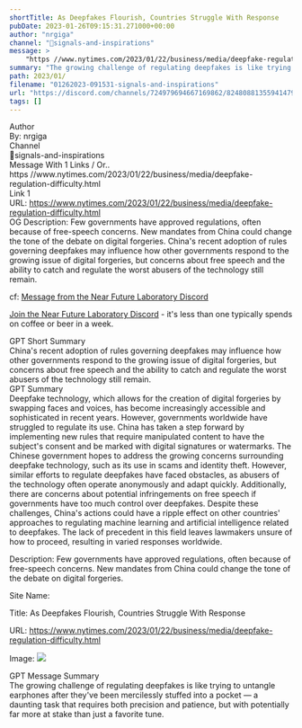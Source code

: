 ```yaml
---
shortTitle: As Deepfakes Flourish, Countries Struggle With Response
pubDate: 2023-01-26T09:15:31.271000+00:00
author: "nrgiga"
channel: "🚦signals-and-inspirations"
message: >
    "https //www.nytimes.com/2023/01/22/business/media/deepfake-regulation-difficulty.html"
summary: "The growing challenge of regulating deepfakes is like trying to untangle earphones after they've been mercilessly stuffed into a pocket — a daunting task that requires both precision and patience, but with potentially far more at stake than just a favorite tune."
path: 2023/01/
filename: "01262023-091531-signals-and-inspirations"
url: "https://discord.com/channels/724979694667169862/824808813559414794/1068096841406758912"
tags: []
---
```

<div class="metadata-title-header pt-3 pb-3 pl-2">Author</div>    
<div class="bg-gray-200 p-4 rounded-md mb-4">   
By: nrgiga
</div>

<div class="metadata-title-header pt-3 pb-3 pl-2">Channel</div>    
<div class="bg-gray-200 p-4 rounded-md mb-4">   
🚦signals-and-inspirations</span>
</div>

<div class="metadata-title-header pt-3 pb-3 pl-2">Message  With 1 Links / Or..</div>    
<div class="human-content-container">  



<div class="mb-4" style="font-family: var(--font-family-peak);">https //www.nytimes.com/2023/01/22/business/media/deepfake-regulation-difficulty.html</div>

<div class="">Link 1</div> 
<div class="">URL: <a href="https://www.nytimes.com/2023/01/22/business/media/deepfake-regulation-difficulty.html">https://www.nytimes.com/2023/01/22/business/media/deepfake-regulation-difficulty.html</a></div>
OG Description: Few governments have approved regulations, often because of free-speech concerns. New mandates from China could change the tone of the debate on digital forgeries.  <!-- Example: Display each item in a paragraph -->
China's recent adoption of rules governing deepfakes may influence how other governments respond to the growing issue of digital forgeries, but concerns about free speech and the ability to catch and regulate the worst abusers of the technology still remain.



<!-- 
URL: https://www.nytimes.com/2023/01/22/business/media/deepfake-regulation-difficulty.html
Description Few governments have approved regulations, often because of free-speech concerns. New mandates from China could change the tone of the debate on digital forgeries.
 -->
</div>



cf: <a href="">Message from the Near Future Laboratory Discord</a>

<a href="">Join the Near Future Laboratory Discord</a> - it's less than one typically spends on coffee or beer in a week. 



<div class="metadata-title-header pt-3 pb-3 pl-2">GPT Short Summary</div>
<div class="robot-content-container">
China's recent adoption of rules governing deepfakes may influence how other governments respond to the growing issue of digital forgeries, but concerns about free speech and the ability to catch and regulate the worst abusers of the technology still remain.
</div>

<div class="metadata-title-header pt-3 pb-3 pl-2">GPT Summary</div>
<div class="robot-content-container">
Deepfake technology, which allows for the creation of digital forgeries by swapping faces and voices, has become increasingly accessible and sophisticated in recent years. However, governments worldwide have struggled to regulate its use. China has taken a step forward by implementing new rules that require manipulated content to have the subject's consent and be marked with digital signatures or watermarks. The Chinese government hopes to address the growing concerns surrounding deepfake technology, such as its use in scams and identity theft. However, similar efforts to regulate deepfakes have faced obstacles, as abusers of the technology often operate anonymously and adapt quickly. Additionally, there are concerns about potential infringements on free speech if governments have too much control over deepfakes. Despite these challenges, China's actions could have a ripple effect on other countries' approaches to regulating machine learning and artificial intelligence related to deepfakes. The lack of precedent in this field leaves lawmakers unsure of how to proceed, resulting in varied responses worldwide.
</div>

<!-- Summary:  As Deepfakes Flourish, Countries Struggle With Response - The New York Times . New mandates from China could change the tone of the debate on digital forgeries . -->

<!-- [] -->

<!-- <div class="bg-gray-400"> {'og:url': 'https://www.nytimes.com/2023/01/22/business/media/deepfake-regulation-difficulty.html', 'og:type': 'article', 'og:title': 'As Deepfakes Flourish, Countries Struggle With Response', 'og:image': 'https://static01.nyt.com/images/2023/01/22/business/22deepfake-rules-06/22deepfake-rules-06-facebookJumbo.jpg', 'og:image:alt': 'A face covered by a wireframe, which is used to create a deepfake image.', 'og:description': 'Few governments have approved regulations, often because of free-speech concerns. New mandates from China could change the tone of the debate on digital forgeries.'} </div> -->

Description: Few governments have approved regulations, often because of free-speech concerns. New mandates from China could change the tone of the debate on digital forgeries.

Site Name: 

Title: As Deepfakes Flourish, Countries Struggle With Response

URL: https://www.nytimes.com/2023/01/22/business/media/deepfake-regulation-difficulty.html

Image: <img src="https://static01.nyt.com/images/2023/01/22/business/22deepfake-rules-06/22deepfake-rules-06-facebookJumbo.jpg" width="" height=""/>




<div class="metadata-title-header pt-3 pb-3 pl-2">GPT Message Summary</div>    
<div class="robot-content-container">
The growing challenge of regulating deepfakes is like trying to untangle earphones after they've been mercilessly stuffed into a pocket — a daunting task that requires both precision and patience, but with potentially far more at stake than just a favorite tune.
</div>
</div>